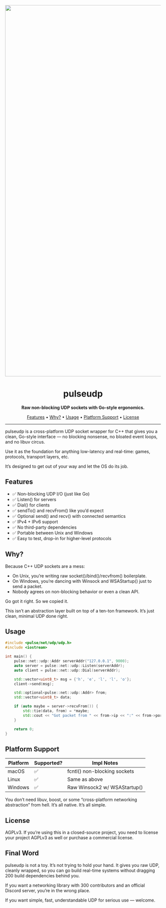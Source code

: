 <div align="center">
  <img src="https://pulsenet.dev/images/pulse-networking-social.png" alt="Pulse Networking" width="1200">
  <h1>pulseudp</h1>
  <p><strong>Raw non-blocking UDP sockets with Go-style ergonomics.</strong></p>
  <p>
    <a href="#features">Features</a> •
    <a href="#why">Why?</a> •
    <a href="#usage">Usage</a> •
    <a href="#platform-support">Platform Support</a> •
    <a href="#license">License</a>
  </p>
</div>

---

pulseudp is a cross-platform UDP socket wrapper for C++ that gives you a clean, Go-style interface — no blocking nonsense, no bloated event loops, and no libuv circus.

Use it as the foundation for anything low-latency and real-time: games, protocols, transport layers, etc.

It’s designed to get out of your way and let the OS do its job.

## Features
 - ✅ Non-blocking UDP I/O (just like Go)
 - ✅ Listen() for servers
 - ✅ Dial() for clients
 - ✅ sendTo() and recvFrom() like you’d expect
 - ✅ Optional send() and recv() with connected semantics
 - ✅ IPv4 + IPv6 support
 - ✅ No third-party dependencies
 - ✅ Portable between Unix and Windows
 - ✅ Easy to test, drop-in for higher-level protocols

## Why?

Because C++ UDP sockets are a mess:
 - On Unix, you’re writing raw socket()/bind()/recvfrom() boilerplate.
 - On Windows, you’re dancing with Winsock and WSAStartup() just to send a packet.
 - Nobody agrees on non-blocking behavior or even a clean API.

Go got it right. So we copied it.

This isn’t an abstraction layer built on top of a ten-ton framework. It’s just clean, minimal UDP done right.

## Usage

```cpp
#include <pulse/net/udp/udp.h>
#include <iostream>

int main() {
    pulse::net::udp::Addr serverAddr("127.0.0.1", 9000);
    auto server = pulse::net::udp::Listen(serverAddr);
    auto client = pulse::net::udp::Dial(serverAddr);

    std::vector<uint8_t> msg = {'h', 'e', 'l', 'l', 'o'};
    client->send(msg);

    std::optional<pulse::net::udp::Addr> from;
    std::vector<uint8_t> data;

    if (auto maybe = server->recvFrom()) {
        std::tie(data, from) = *maybe;
        std::cout << "Got packet from " << from->ip << ":" << from->port << std::endl;
    }

    return 0;
}
```

## Platform Support

 | Platform | Supported? | Impl Notes | 
 | ---      | ---        | ---        |
 | macOS    | ✅         | fcntl() non-blocking sockets |
 | Linux    | ✅         | Same as above |
 | Windows  | ✅         | Raw Winsock2 w/ WSAStartup() |

You don’t need libuv, boost, or some “cross-platform networking abstraction” from hell. It’s all native. It’s all simple.

## License

AGPLv3. If you’re using this in a closed-source project, you need to license your project AGPLv3 as well or purchase a commercial license.

## Final Word

pulseudp is not a toy. It’s not trying to hold your hand. It gives you raw UDP, cleanly wrapped, so you can go build real-time systems without dragging 200 build dependencies behind you.

If you want a networking library with 300 contributors and an official Discord server, you’re in the wrong place.

If you want simple, fast, understandable UDP for serious use — welcome.